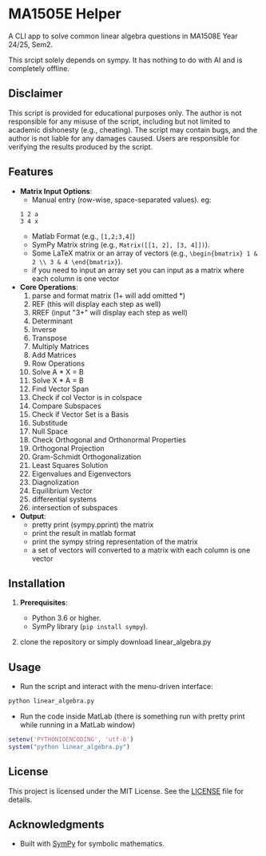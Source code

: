 # MA1505E Helper

A CLI app to solve common linear algebra questions in MA1508E Year 24/25, Sem2.

This srcipt solely depends on sympy. It has nothing to do with AI and is completely offline.

## Disclaimer

This script is provided for educational purposes only. The author is not responsible for any misuse of the script, including but not limited to academic dishonesty (e.g., cheating). The script may contain bugs, and the author is not liable for any damages caused. Users are responsible for verifying the results produced by the script.

## Features

- **Matrix Input Options**:
  - Manual entry (row-wise, space-separated values).
  eg:
  ```
  1 2 a
  3 4 x
  ```
  - Matlab Format (e.g., `[1,2;3,4]`)
  - SymPy Matrix string (e.g., `Matrix([[1, 2], [3, 4]])`).
  - Some LaTeX matrix or an array of vectors (e.g., `\begin{bmatrix} 1 & 2 \\ 3 & 4 \end{bmatrix}`).
  - if you need to input an array set you can input as a matrix where each column is one vector
- **Core Operations**:
  1. parse and format matrix (1+ will add omitted *)
  2. REF (this will display each step as well)
  3. RREF (input "3+" will display each step as well)
  4. Determinant
  5. Inverse
  6. Transpose
  7. Multiply Matrices
  8. Add Matrices
  9. Row Operations
  10. Solve A * X = B
  11. Solve X * A = B
  12. Find Vector Span
  13. Check if col Vector is in colspace
  14. Compare Subspaces
  15. Check if Vector Set is a Basis
  16. Substitude
  17. Null Space
  18. Check Orthogonal and Orthonormal Properties
  19. Orthogonal Projection
  20. Gram-Schmidt Orthogonalization
  21. Least Squares Solution
  22. Eigenvalues and Eigenvectors
  23. Diagnolization
  24. Equilibrium Vector
  25. differential systems
  26. intersection of subspaces
- **Output**:
  - pretty print (sympy.pprint) the matrix
  - print the result in matlab format
  - print the sympy string representation of the matrix
  - a set of vectors will converted to a matrix with each column is one vector

## Installation

1. **Prerequisites**:
   - Python 3.6 or higher.
   - SymPy library (`pip install sympy`).

2. clone the repository or simply download linear_algebra.py

## Usage

- Run the script and interact with the menu-driven interface:

```bash
python linear_algebra.py
```
- Run the code inside MatLab (there is something run with pretty print while running in a MatLab window)
```matlab
setenv('PYTHONIOENCODING', 'utf-8')
system("python linear_algebra.py")
```

## License

This project is licensed under the MIT License. See the [LICENSE](LICENSE) file for details.

## Acknowledgments

- Built with [SymPy](https://www.sympy.org/) for symbolic mathematics.
